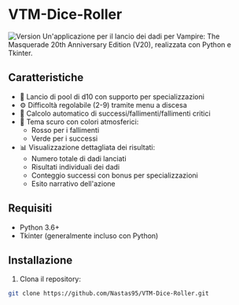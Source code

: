 # VTM-Dice-Roller
![Version](https://img.shields.io/badge/Version-1.0-green)
Un'applicazione per il lancio dei dadi per Vampire: The Masquerade 20th Anniversary Edition (V20), realizzata con Python e Tkinter.

## Caratteristiche
- 🎲 Lancio di pool di d10 con supporto per specializzazioni
- ⚙️ Difficoltà regolabile (2-9) tramite menu a discesa
- 🎯 Calcolo automatico di successi/fallimenti/fallimenti critici
- 🌙 Tema scuro con colori atmosferici:
  - Rosso per i fallimenti
  - Verde per i successi
- 📊 Visualizzazione dettagliata dei risultati:
  - Numero totale di dadi lanciati
  - Risultati individuali dei dadi
  - Conteggio successi con bonus per specializzazioni
  - Esito narrativo dell'azione

## Requisiti
- Python 3.6+
- Tkinter (generalmente incluso con Python)

## Installazione
1. Clona il repository:
```bash
git clone https://github.com/Nastas95/VTM-Dice-Roller.git
